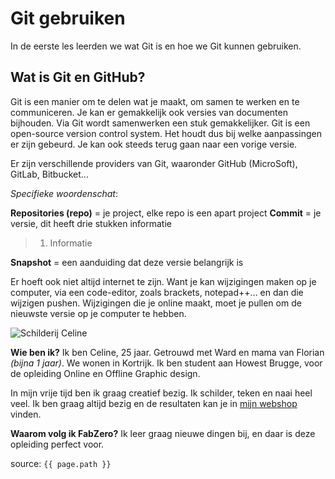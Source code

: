 # Git gebruiken

In de eerste les leerden we wat Git is en hoe we Git kunnen gebruiken. 

## Wat is Git en GitHub?

Git is een manier om te delen wat je maakt, om samen te werken en te communiceren. Je kan er gemakkelijk ook versies van documenten bijhouden. Via Git wordt samenwerken een stuk gemakkelijker.
Git is een open-source version control system. Het houdt dus bij welke aanpassingen er zijn gebeurd. Je kan ook steeds terug gaan naar een vorige versie.

Er zijn verschillende providers van Git, waaronder GitHub (MicroSoft), GitLab, Bitbucket...

_Specifieke woordenschat_:

**Repositories (repo)** = je project, elke repo is een apart project
**Commit** = je versie, dit heeft drie stukken informatie

> 1. Informatie 


**Snapshot** = een aanduiding dat deze versie belangrijk is


Er hoeft ook niet altijd internet te zijn. Want je kan wijzigingen maken op je computer, via een code-editor, zoals brackets, notepad++... en dan die wijzigen 
pushen. Wijzigingen die je online maakt, moet je pullen om de nieuwste versie op je computer te hebben.



![Schilderij Celine]({{site.baseurl}}/assets/schilderij.jpg)

**Wie ben ik?** Ik ben Celine, 25 jaar. Getrouwd met Ward en mama van Florian _(bijna 1 jaar)_. We wonen in Kortrijk.
Ik ben student aan Howest Brugge, voor de opleiding Online en Offline Graphic design.

In mijn vrije tijd ben ik graag creatief bezig. Ik schilder, teken en naai heel veel. Ik ben graag altijd bezig en de resultaten kan je in [mijn webshop](www.ateliercelinel.com) vinden.


**Waarom volg ik FabZero?** Ik leer graag nieuwe dingen bij, en daar is deze opleiding perfect voor.

source: `{{ page.path }}`
